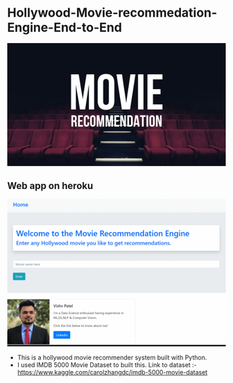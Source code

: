 # Hollywood-Movie-recommedation-Engine-End-to-End

![alt text](https://github.com/vishvpatel-97/Hollywood-Movie-recommedation-Engine-End-to-End/blob/main/Movie-Recommendation.jpg)

## Web app on heroku

![Web App link](https://github.com/vishvpatel-97/Hollywood-Movie-recommedation-Engine-End-to-End/blob/main/movie.gif)

- This is a hollywood movie recommender system built with Python. 
- I used IMDB 5000 Movie Dataset to built this. Link to dataset :- https://www.kaggle.com/carolzhangdc/imdb-5000-movie-dataset

